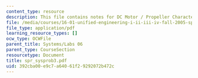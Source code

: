 ```yaml
---
content_type: resource
description: This file contains notes for DC Motor / Propeller Characterization.
file: /media/courses/16-01-unified-engineering-i-ii-iii-iv-fall-2005-spring-2006/392cba00e9c7a64061f29292072b472c_spr_sysprob3.pdf
file_type: application/pdf
learning_resource_types: []
ocw_type: OCWFile
parent_title: Systems/Labs 06
parent_type: CourseSection
resourcetype: Document
title: spr_sysprob3.pdf
uid: 392cba00-e9c7-a640-61f2-9292072b472c
---
```

